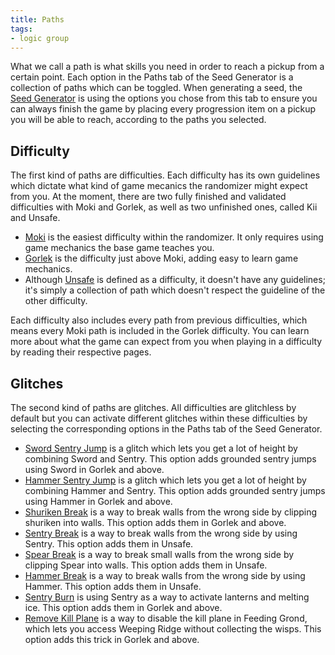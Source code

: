 ```yaml
---
title: Paths
tags:
- logic group
---
```


What we call a path is what skills you need in order to reach a pickup from a certain point. Each option in the Paths tab of the Seed Generator is a collection of paths which can be toggled. When generating a seed, the [Seed Generator](/seedgen) is using the options you chose from this tab to ensure you can always finish the game by placing every progression item on a pickup you will be able to reach, according to the paths you selected.

## Difficulty

The first kind of paths are difficulties. Each difficulty has its own guidelines which dictate what kind of game mecanics the randomizer might expect from you. At the moment, there are two fully finished and validated difficulties with Moki and Gorlek, as well as two unfinished ones, called Kii and Unsafe.

- [Moki](/seedgen/paths/moki) is the easiest difficulty within the randomizer. It only requires using game mechanics the base game teaches you.
- [Gorlek](/seedgen/paths/gorlek) is the difficulty just above Moki, adding easy to learn game mechanics.
- Although [Unsafe](/seedgen/paths/unsafe) is defined as a difficulty, it doesn't have any guidelines; it's simply a collection of path which doesn't respect the guideline of the other difficulty.

Each difficulty also includes every path from previous difficulties, which means every Moki path is included in the Gorlek difficulty. You can learn more about what the game can expect from you when playing in a difficulty by reading their respective pages.

## Glitches

The second kind of paths are glitches. All difficulties are glitchless by default but you can activate different glitches within these difficulties by selecting the corresponding options in the Paths tab of the Seed Generator.

- [Sword Sentry Jump](/tutorials/movement/sentry-jumps) is a glitch which lets you get a lot of height by combining Sword and Sentry. This option adds grounded sentry jumps using Sword in Gorlek and above.
- [Hammer Sentry Jump](/tutorials/movement/sentry-jumps) is a glitch which lets you get a lot of height by combining Hammer and Sentry. This option adds grounded sentry jumps using Hammer in Gorlek and above.
- [Shuriken Break](/tutorials/misc/wall-break#shuriken) is a way to break walls from the wrong side by clipping shuriken into walls. This option adds them in Gorlek and above.
- [Sentry Break](/tutorials/misc/wall-break#sentry) is a way to break walls from the wrong side by using Sentry. This option adds them in Unsafe.
- [Spear Break](/tutorials/misc/wall-break#spear) is a way to break small walls from the wrong side by clipping Spear into walls. This option adds them in Unsafe.
- [Hammer Break](/tutorials/misc/wall-break#hammer) is a way to break walls from the wrong side by using Hammer. This option adds them in Unsafe.
- [Sentry Burn](/tutorials/area-specific/sentry-as-a-fire-source) is using Sentry as a way to activate lanterns and melting ice. This option adds them in Gorlek and above.
- [Remove Kill Plane](/tutorials/sequence-breaks/feeding-ground-skip#after-cat-and-mouse) is a way to disable the kill plane in Feeding Grond, which lets you access Weeping Ridge without collecting the wisps. This option adds this trick in Gorlek and above.
